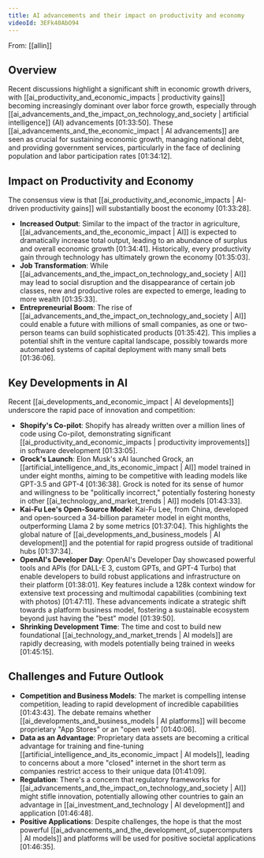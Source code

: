```yaml
---
title: AI advancements and their impact on productivity and economy
videoId: 3EFk40AbO94
---
```


From: [[allin]] <br/> 

## Overview
Recent discussions highlight a significant shift in economic growth drivers, with [[ai_productivity_and_economic_impacts | productivity gains]] becoming increasingly dominant over labor force growth, especially through [[ai_advancements_and_the_impact_on_technology_and_society | artificial intelligence]] (AI) advancements <a class="yt-timestamp" data-t="01:33:50">[01:33:50]</a>. These [[ai_advancements_and_the_economic_impact | AI advancements]] are seen as crucial for sustaining economic growth, managing national debt, and providing government services, particularly in the face of declining population and labor participation rates <a class="yt-timestamp" data-t="01:34:12">[01:34:12]</a>.

## Impact on Productivity and Economy
The consensus view is that [[ai_productivity_and_economic_impacts | AI-driven productivity gains]] will substantially boost the economy <a class="yt-timestamp" data-t="01:33:28">[01:33:28]</a>.
*   **Increased Output**: Similar to the impact of the tractor in agriculture, [[ai_advancements_and_the_economic_impact | AI]] is expected to dramatically increase total output, leading to an abundance of surplus and overall economic growth <a class="yt-timestamp" data-t="01:34:41">[01:34:41]</a>. Historically, every productivity gain through technology has ultimately grown the economy <a class="yt-timestamp" data-t="01:35:03">[01:35:03]</a>.
*   **Job Transformation**: While [[ai_advancements_and_the_impact_on_technology_and_society | AI]] may lead to social disruption and the disappearance of certain job classes, new and productive roles are expected to emerge, leading to more wealth <a class="yt-timestamp" data-t="01:35:33">[01:35:33]</a>.
*   **Entrepreneurial Boom**: The rise of [[ai_advancements_and_the_impact_on_technology_and_society | AI]] could enable a future with millions of small companies, as one or two-person teams can build sophisticated products <a class="yt-timestamp" data-t="01:35:42">[01:35:42]</a>. This implies a potential shift in the venture capital landscape, possibly towards more automated systems of capital deployment with many small bets <a class="yt-timestamp" data-t="01:36:06">[01:36:06]</a>.

## Key Developments in AI
Recent [[ai_developments_and_economic_impact | AI developments]] underscore the rapid pace of innovation and competition:
*   **Shopify's Co-pilot**: Shopify has already written over a million lines of code using Co-pilot, demonstrating significant [[ai_productivity_and_economic_impacts | productivity improvements]] in software development <a class="yt-timestamp" data-t="01:33:05">[01:33:05]</a>.
*   **Grock's Launch**: Elon Musk's xAI launched Grock, an [[artificial_intelligence_and_its_economic_impact | AI]] model trained in under eight months, aiming to be competitive with leading models like GPT-3.5 and GPT-4 <a class="yt-timestamp" data-t="01:36:38">[01:36:38]</a>. Grock is noted for its sense of humor and willingness to be "politically incorrect," potentially fostering honesty in other [[ai_technology_and_market_trends | AI]] models <a class="yt-timestamp" data-t="01:43:33">[01:43:33]</a>.
*   **Kai-Fu Lee's Open-Source Model**: Kai-Fu Lee, from China, developed and open-sourced a 34-billion parameter model in eight months, outperforming Llama 2 by some metrics <a class="yt-timestamp" data-t="01:37:04">[01:37:04]</a>. This highlights the global nature of [[ai_developments_and_business_models | AI development]] and the potential for rapid progress outside of traditional hubs <a class="yt-timestamp" data-t="01:37:34">[01:37:34]</a>.
*   **OpenAI's Developer Day**: OpenAI's Developer Day showcased powerful tools and APIs (for DALL-E 3, custom GPTs, and GPT-4 Turbo) that enable developers to build robust applications and infrastructure on their platform <a class="yt-timestamp" data-t="01:38:01">[01:38:01]</a>. Key features include a 128k context window for extensive text processing and multimodal capabilities (combining text with photos) <a class="yt-timestamp" data-t="01:47:11">[01:47:11]</a>. These advancements indicate a strategic shift towards a platform business model, fostering a sustainable ecosystem beyond just having the "best" model <a class="yt-timestamp" data-t="01:39:50">[01:39:50]</a>.
*   **Shrinking Development Time**: The time and cost to build new foundational [[ai_technology_and_market_trends | AI models]] are rapidly decreasing, with models potentially being trained in weeks <a class="yt-timestamp" data-t="01:45:15">[01:45:15]</a>.

## Challenges and Future Outlook
*   **Competition and Business Models**: The market is compelling intense competition, leading to rapid development of incredible capabilities <a class="yt-timestamp" data-t="01:43:43">[01:43:43]</a>. The debate remains whether [[ai_developments_and_business_models | AI platforms]] will become proprietary "App Stores" or an "open web" <a class="yt-timestamp" data-t="01:40:06">[01:40:06]</a>.
*   **Data as an Advantage**: Proprietary data assets are becoming a critical advantage for training and fine-tuning [[artificial_intelligence_and_its_economic_impact | AI models]], leading to concerns about a more "closed" internet in the short term as companies restrict access to their unique data <a class="yt-timestamp" data-t="01:41:09">[01:41:09]</a>.
*   **Regulation**: There's a concern that regulatory frameworks for [[ai_advancements_and_the_impact_on_technology_and_society | AI]] might stifle innovation, potentially allowing other countries to gain an advantage in [[ai_investment_and_technology | AI development]] and application <a class="yt-timestamp" data-t="01:46:48">[01:46:48]</a>.
*   **Positive Applications**: Despite challenges, the hope is that the most powerful [[ai_advancements_and_the_development_of_supercomputers | AI models]] and platforms will be used for positive societal applications <a class="yt-timestamp" data-t="01:46:35">[01:46:35]</a>.